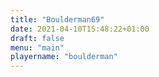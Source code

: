```yaml
---
title: "Boulderman69"
date: 2021-04-10T15:48:22+01:00
draft: false
menu: "main"
playername: "boulderman"
---
```

